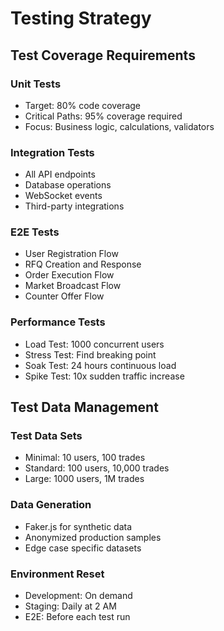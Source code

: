 # Testing Strategy

## Test Coverage Requirements

### Unit Tests
- Target: 80% code coverage
- Critical Paths: 95% coverage required
- Focus: Business logic, calculations, validators

### Integration Tests
- All API endpoints
- Database operations
- WebSocket events
- Third-party integrations

### E2E Tests
- User Registration Flow
- RFQ Creation and Response
- Order Execution Flow
- Market Broadcast Flow
- Counter Offer Flow

### Performance Tests
- Load Test: 1000 concurrent users
- Stress Test: Find breaking point
- Soak Test: 24 hours continuous load
- Spike Test: 10x sudden traffic increase

## Test Data Management

### Test Data Sets
- Minimal: 10 users, 100 trades
- Standard: 100 users, 10,000 trades
- Large: 1000 users, 1M trades

### Data Generation
- Faker.js for synthetic data
- Anonymized production samples
- Edge case specific datasets

### Environment Reset
- Development: On demand
- Staging: Daily at 2 AM
- E2E: Before each test run
